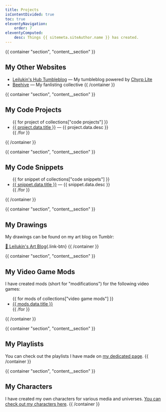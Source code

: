 ```yaml
---
title: Projects
isContentDivided: true
toc: true
eleventyNavigation:
    order: 7
eleventyComputed:
    desc: Things {{ sitemeta.siteAuthor.name }} has created.
---
```


{{ container "section", "content__section" }}
## My Other Websites
* [Leilukin's Hub Tumbleblog](https://tumbleblog.leilukin.com/) — My tumbleblog powered by [Chyrp Lite](https://chyrplite.net/)
* [Beehive](https://fan.leilukin.com/) — My fanlisting collective
{{ /container }}

{{ container "section", "content__section" }}
## My Code Projects
<ul data-pagefind-ignore>
    {{ for project of collections["code projects"] }}
    <li><a href="{{ project.url }}">{{ project.data.title }}</a> — {{ project.data.desc }}</li>
    {{ /for }}
</ul>
{{ /container }}

{{ container "section", "content__section" }}
## My Code Snippets
<ul data-pagefind-ignore>
    {{ for snippet of collections["code snippets"] }}
    <li><a href="{{ snippet.url }}">{{ snippet.data.title }}</a> — {{ snippet.data.desc }}</li>
    {{ /for }}
</ul>
{{ /container }}

{{ container "section", "content__section" }}
## My Drawings

My drawings can be found on my art blog on Tumblr:

[🎨 Leilukin's Art Blog](https://leilukinart.tumblr.com/){.link-btn}
{{ /container }}

{{ container "section", "content__section" }}
## My Video Game Mods

I have created mods (short for "modifications") for the following video games:
<ul data-pagefind-ignore>
    {{ for mods of collections["video game mods"] }}
    <li>
        <a href="{{ mods.url }}">{{ mods.data.title }}</a>
    </li>
    {{ /for }}
</ul>
{{ /container }}

{{ container "section", "content__section" }}
## My Playlists

You can check out the playlists I have made on [my dedicated page](./playlists/).
{{ /container }}

{{ container "section", "content__section" }}
## My Characters

I have created my own characters for various media and universes. [You can check out my characters here](https://www.notion.so/leilukin/Leilukin-s-Characters-b377e277f01b4474945e85cf4cb15ada?pvs=4).
{{ /container }}
